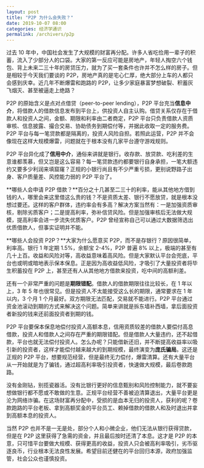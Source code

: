 ```yaml
---
layout: post
title: "P2P 为什么会失败？"
date: 2019-10-07 08:00
categories: 经济学通识
permalink: /archivers/p2p
---
```


过去 10 年中，中国社会发生了大规模的财富再分配。许多人省吃俭用一辈子的积蓄，流入了少部分人的口袋。大家的第一反应可能是房地产，年轻人掏空六个钱包、背上未来二三十年的房贷压力，就为了买一套条件也许并不怎么样的房子。但是相较于今天我们要谈的 P2P，房地产真的是宅心仁厚，绝大部分上车的人都只会感到庆幸。近几年不断爆雷和跑路的 P2P，让多少家庭暴富梦想破裂、积蓄灰飞烟灭、甚至被逼走上绝路？

P2P 的原始含义是点对点借贷（peer-to-peer lending），P2P 平台充当**信息中介**，将借款人的借款信息发布到平台上，供投资人自主认购。借贷关系仅存在于借款人和投资人之间，金额、期限和利率由二者商定，P2P 平台只负责借款人资质审核、信息披露、撮合交易、协助债务到期偿付等，并据此收取一定的服务费。P2P 平台与每一笔贷款都是隔离的，投资人风险自担。若照此运营，P2P 并不会像现在这样大规模爆雷，问题就在于根本没有几家平台遵守游戏规则。

<!--more-->

P2P 平台异化成了**信用中介**，通俗来讲就是银行。收存款、放贷款、吃利差的生意谁都羡慕，但又岂是这么容易？每一笔贷款违约都要银行自身承担，一笔大额违约又要多少利润来填窟窿？正规的小银行尚且有不少严重亏损，更别说野路子出身、客户质量差、风控能力弱的 P2P 平台了。

**哪些人会申请 P2P 借款？**百分之十几甚至二三十的利率，能从其他地方借到钱的人，哪里会来这里借这么贵的钱？不是资质太差、银行不愿放贷，就是根本没想过要还。这样的客户群体，违约率会有多高？解决方案当然有：一是加强资质审核，剔除劣质客户；二是提高利率，弥补信贷风险。但是加强审核后无法做大规模，提高利率会进一步流失优质客户。P2P 曾经宣称自己可以通过大数据筛选出优质借款人，但事实证明并不能。

**哪些人会投资 P2P？**大家为什么愿意买 P2P，而不是存银行？原因很简单，利率高。银行 1 年定期 1.5%，余额宝 2-4%，P2P 普遍 8% 以上，极端的甚至有几十上百。收益和风险对等，高收益意味着高风险。但是大家默认平台会兜底，平台也或明或暗地表示保本保息。正是因为高收益低风险，才吸引了大量投资者将毕生积蓄投在 P2P 上，甚至还有人从其他地方借款来投资，吃中间的高额利差。

还有一个非常严重的问题是**期限错配**。借款人的借款期限往往比较长，在 1 年以上，3 年 5 年也很常见。但是投资人不太能接受这么长的期限，通常要求在 1 年以内，3 个月 1 个月最好。双方期限无法匹配，交易就不能进行。P2P 平台通过资金池滚动到期的方式来解决这个问题。简单来讲就是拆东墙补西墙，拿后面投资者新投的钱来还前面投资者到期的钱。

P2P 平台要保本保息地偿付投资人高额本息，信用资质较差的借款人要偿付高息借款，投资人和借款人之间存在严重的期限错配。但是借款人大量违约，还不起借款，平台也就无法偿付投资人。怎么办呢？只能借新还旧，并不断提高收益率以吸引新的投资者，这样才能偿付越来越大的到期规模，最终演变为**庞氏骗局**。这还是正规的 P2P 平台，想要规范经营，但是最终无力偿付，爆雷清算。还有大量平台从一开始就是为了骗钱，通过超高利率吸引投资者，快速做大规模，最后卷款跑路。

没有金刚钻，别揽瓷器活。没有比银行更好的信息甄别和风险控制能力，就不要妄想做银行都不愿或不敢做的生意。正规平台经营不善被迫清算退出，大量平台更是沦为网络诈骗。在这场财富再分配中，受损的是血本无归的投资人，获利的呢？卷款跑路的平台老板、拿到高额奖金的平台员工、赖掉借款的借款人和及时退出并拿到高额本息的投资人。

当然 P2P 也并不是一无是处，部分个人和小微企业，他们无法从银行获得贷款，但是在 P2P 这里获得了急需的资金，并且最后按时还清了本息。这才是 P2P 的本意，只可惜平台要做大规模、获得更高的收益，投资人只会被高利率吸引，劣币驱逐良币，行业根本无法良性发展。希望目前还健在的平台回归本源，政府加强监管，社会公众也谨慎投资。
